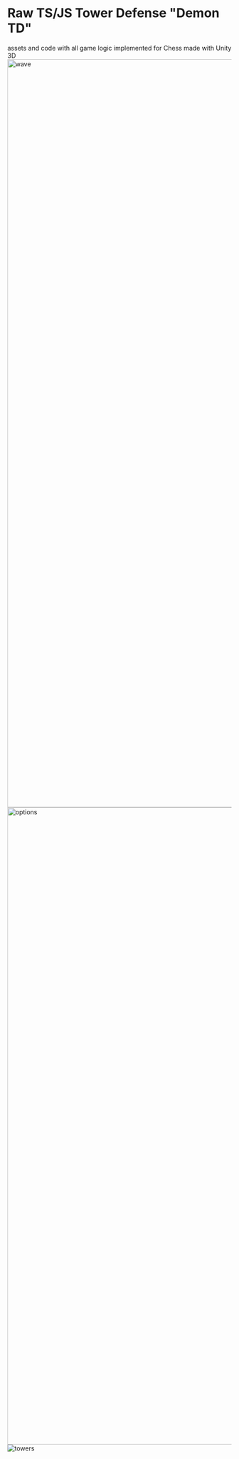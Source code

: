 # Raw TS/JS Tower Defense "Demon TD"
assets and code with all game logic implemented for Chess made with Unity 3D
<img width="1680" alt="wave" src="https://github.com/Notamatall/TowerDefence/assets/59046325/286ef5e2-c046-4f1b-8abf-200e24a97fba">
<img width="1431" alt="options" src="https://github.com/Notamatall/TowerDefence/assets/59046325/f60ad47f-d258-4ace-ba6c-705403d4a5f2">
![towers](https://github.com/Notamatall/TowerDefence/assets/59046325/75e27b58-7ee6-4b6d-a268-40d6b9cc82f0)
